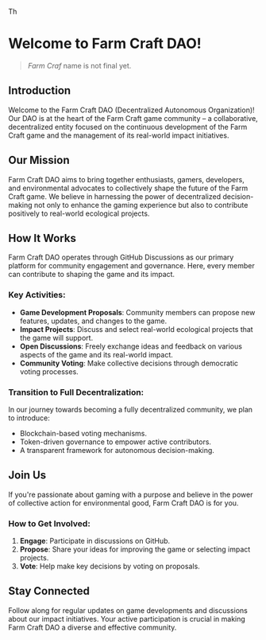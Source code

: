 Th
# Welcome to Farm Craft DAO!

> *Farm Craf* name is not final yet.

## Introduction

Welcome to the Farm Craft DAO (Decentralized Autonomous Organization)! Our DAO is at the heart of the Farm Craft game community – a collaborative, decentralized entity focused on the continuous development of the Farm Craft game and the management of its real-world impact initiatives.

## Our Mission

Farm Craft DAO aims to bring together enthusiasts, gamers, developers, and environmental advocates to collectively shape the future of the Farm Craft game. We believe in harnessing the power of decentralized decision-making not only to enhance the gaming experience but also to contribute positively to real-world ecological projects.

## How It Works

Farm Craft DAO operates through GitHub Discussions as our primary platform for community engagement and governance. Here, every member can contribute to shaping the game and its impact.

### Key Activities:

- **Game Development Proposals**: Community members can propose new features, updates, and changes to the game.
- **Impact Projects**: Discuss and select real-world ecological projects that the game will support.
- **Open Discussions**: Freely exchange ideas and feedback on various aspects of the game and its real-world impact.
- **Community Voting**: Make collective decisions through democratic voting processes.

### Transition to Full Decentralization:

In our journey towards becoming a fully decentralized community, we plan to introduce:
- Blockchain-based voting mechanisms.
- Token-driven governance to empower active contributors.
- A transparent framework for autonomous decision-making.

## Join Us

If you're passionate about gaming with a purpose and believe in the power of collective action for environmental good, Farm Craft DAO is for you.

### How to Get Involved:

1. **Engage**: Participate in discussions on GitHub.
2. **Propose**: Share your ideas for improving the game or selecting impact projects.
3. **Vote**: Help make key decisions by voting on proposals.

## Stay Connected

Follow along for regular updates on game developments and discussions about our impact initiatives. Your active participation is crucial in making Farm Craft DAO a diverse and effective community.
